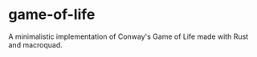 # game-of-life
A minimalistic implementation of Conway's Game of Life made with Rust and macroquad.
